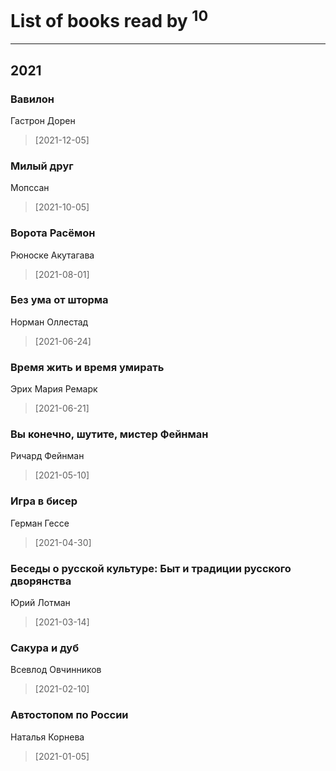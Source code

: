 # List of books read by <sup>10</sup>
---

## 2021

### Вавилон
Гастрон Дорен
> [2021-12-05] 


### Милый друг
Мопссан
> [2021-10-05] 


### Ворота Расёмон
Рюноске Акутагава
> [2021-08-01] 


### Без ума от шторма
Норман Оллестад
> [2021-06-24] 


### Время жить и время умирать
Эрих Мария Ремарк
> [2021-06-21] 


### Вы конечно, шутите, мистер Фейнман
Ричард Фейнман
> [2021-05-10] 


### Игра в бисер
Герман Гессе
> [2021-04-30] 


### Беседы о русской культуре: Быт и традиции русского дворянства
Юрий Лотман
> [2021-03-14] 


### Сакура и дуб
Всевлод Овчинников
> [2021-02-10] 


### Автостопом по России
Наталья Корнева
> [2021-01-05] 



